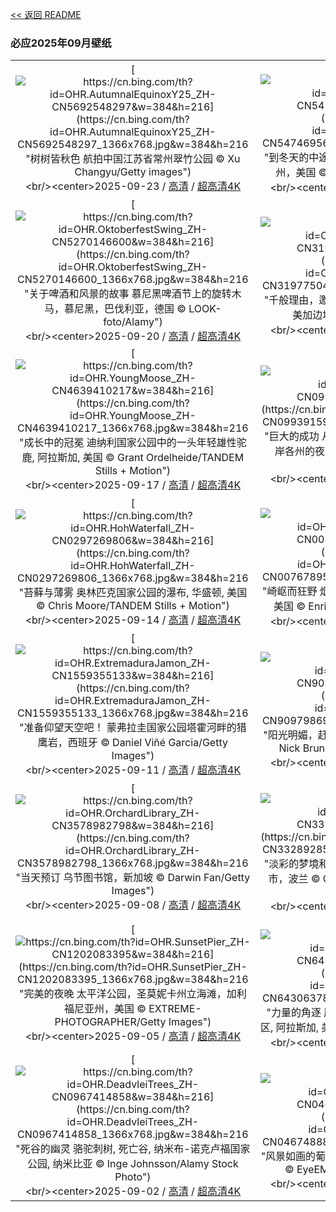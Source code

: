 [<< 返回 README](../../README.md)
### 必应2025年09月壁纸
||||
|:---:|:---:|:---:|
|[![https://cn.bing.com/th?id=OHR.AutumnalEquinoxY25_ZH-CN5692548297&w=384&h=216](https://cn.bing.com/th?id=OHR.AutumnalEquinoxY25_ZH-CN5692548297_1366x768.jpg&w=384&h=216 "树树皆秋色&#10;航拍中国江苏省常州翠竹公园&#10;© Xu Changyu/Getty images")](https://cn.bing.com/search?q=%e7%a7%8b%e5%88%86&form=hpcapt&mkt=zh-cn&filters=HpDate:"20250922_1600")<br/><center>2025-09-23 / [高清](https://cn.bing.com/th?id=OHR.AutumnalEquinoxY25_ZH-CN5692548297_1920x1200.jpg&w=1920&h=1200) / [超高清4K](https://cn.bing.com/th?id=OHR.AutumnalEquinoxY25_ZH-CN5692548297_UHD.jpg&w=3840&h=2160)<center/>|[![https://cn.bing.com/th?id=OHR.AspenEquinox_ZH-CN5474695693&w=384&h=216](https://cn.bing.com/th?id=OHR.AspenEquinox_ZH-CN5474695693_1366x768.jpg&w=384&h=216 "到冬天的中途&#10;秋日的白杨树，鱼湖国家森林，犹他州，美国&#10;© Danita Delimont/Getty Images")](https://cn.bing.com/search?q=%e7%99%bd%e6%9d%a8%e6%a0%91&form=hpcapt&mkt=zh-cn&filters=HpDate:"20250921_1600")<br/><center>2025-09-22 / [高清](https://cn.bing.com/th?id=OHR.AspenEquinox_ZH-CN5474695693_1920x1200.jpg&w=1920&h=1200) / [超高清4K](https://cn.bing.com/th?id=OHR.AspenEquinox_ZH-CN5474695693_UHD.jpg&w=3840&h=2160)<center/>|[![https://cn.bing.com/th?id=OHR.IceOtters_ZH-CN5393791969&w=384&h=216](https://cn.bing.com/th?id=OHR.IceOtters_ZH-CN5393791969_1366x768.jpg&w=384&h=216 "酷毙了&#10;海獭，威廉王子湾，阿拉斯加州，美国&#10;© Gerald Corsi/Getty Images")](https://cn.bing.com/search?q=%e6%b5%b7%e7%8d%ad&form=hpcapt&mkt=zh-cn&filters=HpDate:"20250920_1600")<br/><center>2025-09-21 / [高清](https://cn.bing.com/th?id=OHR.IceOtters_ZH-CN5393791969_1920x1200.jpg&w=1920&h=1200) / [超高清4K](https://cn.bing.com/th?id=OHR.IceOtters_ZH-CN5393791969_UHD.jpg&w=3840&h=2160)<center/>|
|[![https://cn.bing.com/th?id=OHR.OktoberfestSwing_ZH-CN5270146600&w=384&h=216](https://cn.bing.com/th?id=OHR.OktoberfestSwing_ZH-CN5270146600_1366x768.jpg&w=384&h=216 "关于啤酒和风景的故事&#10;慕尼黑啤酒节上的旋转木马，慕尼黑，巴伐利亚，德国&#10;© LOOK-foto/Alamy")](https://cn.bing.com/search?q=%e6%85%95%e5%b0%bc%e9%bb%91%e5%95%a4%e9%85%92%e8%8a%82&form=hpcapt&mkt=zh-cn&filters=HpDate:"20250919_1600")<br/><center>2025-09-20 / [高清](https://cn.bing.com/th?id=OHR.OktoberfestSwing_ZH-CN5270146600_1920x1200.jpg&w=1920&h=1200) / [超高清4K](https://cn.bing.com/th?id=OHR.OktoberfestSwing_ZH-CN5270146600_UHD.jpg&w=3840&h=2160)<center/>|[![https://cn.bing.com/th?id=OHR.ThousandIslands_ZH-CN3197750437&w=384&h=216](https://cn.bing.com/th?id=OHR.ThousandIslands_ZH-CN3197750437_1366x768.jpg&w=384&h=216 "千般理由，邀您探索&#10;千岛群岛地区，圣劳伦斯河，美加边境&#10;© benedek/Getty Images")](https://cn.bing.com/search?q=%e5%8d%83%e5%b2%9b%e7%be%a4%e5%b2%9b+%e5%8c%97%e7%be%8e%e6%b4%b2&form=hpcapt&mkt=zh-cn&filters=HpDate:"20250918_1600")<br/><center>2025-09-19 / [高清](https://cn.bing.com/th?id=OHR.ThousandIslands_ZH-CN3197750437_1920x1200.jpg&w=1920&h=1200) / [超高清4K](https://cn.bing.com/th?id=OHR.ThousandIslands_ZH-CN3197750437_UHD.jpg&w=3840&h=2160)<center/>|[![https://cn.bing.com/th?id=OHR.DunquinIreland_ZH-CN1418844818&w=384&h=216](https://cn.bing.com/th?id=OHR.DunquinIreland_ZH-CN1418844818_1366x768.jpg&w=384&h=216 "爱尔兰岛的西端&#10;邓金码头的蛇形楼梯, 凯里郡, 爱尔兰&#10;© Hugh O'Connor/Getty Images")](https://cn.bing.com/search?q=%e4%b8%81%e6%a0%bc%e5%b0%94%e5%8d%8a%e5%b2%9b&form=hpcapt&mkt=zh-cn&filters=HpDate:"20250917_1600")<br/><center>2025-09-18 / [高清](https://cn.bing.com/th?id=OHR.DunquinIreland_ZH-CN1418844818_1920x1200.jpg&w=1920&h=1200) / [超高清4K](https://cn.bing.com/th?id=OHR.DunquinIreland_ZH-CN1418844818_UHD.jpg&w=3840&h=2160)<center/>|
|[![https://cn.bing.com/th?id=OHR.YoungMoose_ZH-CN4639410217&w=384&h=216](https://cn.bing.com/th?id=OHR.YoungMoose_ZH-CN4639410217_1366x768.jpg&w=384&h=216 "成长中的冠冕&#10;迪纳利国家公园中的一头年轻雄性驼鹿, 阿拉斯加, 美国&#10;© Grant Ordelheide/TANDEM Stills + Motion")](https://cn.bing.com/search?q=%e9%98%bf%e6%8b%89%e6%96%af%e5%8a%a0%e9%a9%bc%e9%b9%bf&form=hpcapt&mkt=zh-cn&filters=HpDate:"20250916_1600")<br/><center>2025-09-17 / [高清](https://cn.bing.com/th?id=OHR.YoungMoose_ZH-CN4639410217_1920x1200.jpg&w=1920&h=1200) / [超高清4K](https://cn.bing.com/th?id=OHR.YoungMoose_ZH-CN4639410217_UHD.jpg&w=3840&h=2160)<center/>|[![https://cn.bing.com/th?id=OHR.OzoneEarth_ZH-CN0993915980&w=384&h=216](https://cn.bing.com/th?id=OHR.OzoneEarth_ZH-CN0993915980_1366x768.jpg&w=384&h=216 "巨大的成功&#10;从地球上空225英里处俯瞰墨西哥湾沿岸各州的夜间景象&#10;© Stocktrek Images/Getty Images")](https://cn.bing.com/search?q=%e8%87%ad%e6%b0%a7%e6%97%a5&form=hpcapt&mkt=zh-cn&filters=HpDate:"20250915_1600")<br/><center>2025-09-16 / [高清](https://cn.bing.com/th?id=OHR.OzoneEarth_ZH-CN0993915980_1920x1200.jpg&w=1920&h=1200) / [超高清4K](https://cn.bing.com/th?id=OHR.OzoneEarth_ZH-CN0993915980_UHD.jpg&w=3840&h=2160)<center/>|[![https://cn.bing.com/th?id=OHR.Echasse_ZH-CN0670369582&w=384&h=216](https://cn.bing.com/th?id=OHR.Echasse_ZH-CN0670369582_1366x768.jpg&w=384&h=216 "涉水寻迹&#10;黑翅长脚鹬, 法国&#10;© Antonio Sementa/500px/Getty Images")](https://cn.bing.com/search?q=%e9%bb%91%e7%bf%85%e9%95%bf%e8%84%9a%e9%b9%ac&form=hpcapt&mkt=zh-cn&filters=HpDate:"20250914_1600")<br/><center>2025-09-15 / [高清](https://cn.bing.com/th?id=OHR.Echasse_ZH-CN0670369582_1920x1200.jpg&w=1920&h=1200) / [超高清4K](https://cn.bing.com/th?id=OHR.Echasse_ZH-CN0670369582_UHD.jpg&w=3840&h=2160)<center/>|
|[![https://cn.bing.com/th?id=OHR.HohWaterfall_ZH-CN0297269806&w=384&h=216](https://cn.bing.com/th?id=OHR.HohWaterfall_ZH-CN0297269806_1366x768.jpg&w=384&h=216 "苔藓与薄雾&#10;奥林匹克国家公园的瀑布, 华盛顿, 美国&#10;© Chris Moore/TANDEM Stills + Motion")](https://cn.bing.com/search?q=%e5%a5%a5%e6%9e%97%e5%8c%b9%e5%85%8b%e5%9b%bd%e5%ae%b6%e5%85%ac%e5%9b%ad+%e5%8d%8e%e7%9b%9b%e9%a1%bf&form=hpcapt&mkt=zh-cn&filters=HpDate:"20250913_1600")<br/><center>2025-09-14 / [高清](https://cn.bing.com/th?id=OHR.HohWaterfall_ZH-CN0297269806_1920x1200.jpg&w=1920&h=1200) / [超高清4K](https://cn.bing.com/th?id=OHR.HohWaterfall_ZH-CN0297269806_UHD.jpg&w=3840&h=2160)<center/>|[![https://cn.bing.com/th?id=OHR.PointReyesSeashore_ZH-CN0076789582&w=384&h=216](https://cn.bing.com/th?id=OHR.PointReyesSeashore_ZH-CN0076789582_1366x768.jpg&w=384&h=216 "崎岖而狂野&#10;烟囱岩, 雷斯岬国家海岸, 加利福尼亚州, 美国&#10;© Enrique Aguirre Aves/Getty Images")](https://cn.bing.com/search?q=%e9%9b%b7%e6%96%af%e5%b2%ac%e5%9b%bd%e5%ae%b6%e6%b5%b7%e5%b2%b8&form=hpcapt&mkt=zh-cn&filters=HpDate:"20250912_1600")<br/><center>2025-09-13 / [高清](https://cn.bing.com/th?id=OHR.PointReyesSeashore_ZH-CN0076789582_1920x1200.jpg&w=1920&h=1200) / [超高清4K](https://cn.bing.com/th?id=OHR.PointReyesSeashore_ZH-CN0076789582_UHD.jpg&w=3840&h=2160)<center/>|[![https://cn.bing.com/th?id=OHR.SpinnerDolphins_ZH-CN9731341241&w=384&h=216](https://cn.bing.com/th?id=OHR.SpinnerDolphins_ZH-CN9731341241_1366x768.jpg&w=384&h=216 "野性畅游，自在徜徉&#10;红海中的飞旋海豚群, 阿拉姆港, 埃及&#10;© Franco Banfi/Nature Picture Library")](https://cn.bing.com/search?q=%e4%b8%96%e7%95%8c%e6%b5%b7%e8%b1%9a%e6%97%a5&form=hpcapt&mkt=zh-cn&filters=HpDate:"20250911_1600")<br/><center>2025-09-12 / [高清](https://cn.bing.com/th?id=OHR.SpinnerDolphins_ZH-CN9731341241_1920x1200.jpg&w=1920&h=1200) / [超高清4K](https://cn.bing.com/th?id=OHR.SpinnerDolphins_ZH-CN9731341241_UHD.jpg&w=3840&h=2160)<center/>|
|[![https://cn.bing.com/th?id=OHR.ExtremaduraJamon_ZH-CN1559355133&w=384&h=216](https://cn.bing.com/th?id=OHR.ExtremaduraJamon_ZH-CN1559355133_1366x768.jpg&w=384&h=216 "准备仰望天空吧！&#10;蒙弗拉圭国家公园塔霍河畔的猎鹰岩，西班牙&#10;© Daniel Viñé Garcia/Getty Images")](https://cn.bing.com/search?q=%e8%92%99%e5%bc%97%e6%8b%89%e5%9c%ad%e5%9b%bd%e5%ae%b6%e5%85%ac%e5%9b%ad&form=hpcapt&mkt=zh-cn&filters=HpDate:"20250910_1600")<br/><center>2025-09-11 / [高清](https://cn.bing.com/th?id=OHR.ExtremaduraJamon_ZH-CN1559355133_1920x1200.jpg&w=1920&h=1200) / [超高清4K](https://cn.bing.com/th?id=OHR.ExtremaduraJamon_ZH-CN1559355133_UHD.jpg&w=3840&h=2160)<center/>|[![https://cn.bing.com/th?id=OHR.YorkshireHay_ZH-CN9097986997&w=384&h=216](https://cn.bing.com/th?id=OHR.YorkshireHay_ZH-CN9097986997_1366x768.jpg&w=384&h=216 "阳光明媚，赶紧打草&#10;干草捆，北约克郡，英格兰&#10;© Nick Brundle Photography/Getty Images")](https://cn.bing.com/search?q=%e8%8b%b1%e6%a0%bc%e5%85%b0%e7%ba%a6%e5%85%8b%e9%83%a1&form=hpcapt&mkt=zh-cn&filters=HpDate:"20250909_1600")<br/><center>2025-09-10 / [高清](https://cn.bing.com/th?id=OHR.YorkshireHay_ZH-CN9097986997_1920x1200.jpg&w=1920&h=1200) / [超高清4K](https://cn.bing.com/th?id=OHR.YorkshireHay_ZH-CN9097986997_UHD.jpg&w=3840&h=2160)<center/>|[![https://cn.bing.com/th?id=OHR.SwissSquirrel_ZH-CN1499344455&w=384&h=216](https://cn.bing.com/th?id=OHR.SwissSquirrel_ZH-CN1499344455_1366x768.jpg&w=384&h=216 "她一根一根地准备着&#10;一只雌性欧亚红松鼠正在搬运苔藓，瑞士&#10;© Jean-Luc and Francoise Ziegler/Minden Pictures")](https://cn.bing.com/search?q=%e6%ac%a7%e4%ba%9a%e7%ba%a2%e6%9d%be%e9%bc%a0&form=hpcapt&mkt=zh-cn&filters=HpDate:"20250908_1600")<br/><center>2025-09-09 / [高清](https://cn.bing.com/th?id=OHR.SwissSquirrel_ZH-CN1499344455_1920x1200.jpg&w=1920&h=1200) / [超高清4K](https://cn.bing.com/th?id=OHR.SwissSquirrel_ZH-CN1499344455_UHD.jpg&w=3840&h=2160)<center/>|
|[![https://cn.bing.com/th?id=OHR.OrchardLibrary_ZH-CN3578982798&w=384&h=216](https://cn.bing.com/th?id=OHR.OrchardLibrary_ZH-CN3578982798_1366x768.jpg&w=384&h=216 "当天预订&#10;乌节图书馆，新加坡&#10;© Darwin Fan/Getty Images")](https://cn.bing.com/search?q=%e5%9b%bd%e9%99%85%e6%89%ab%e7%9b%b2%e6%97%a5&form=hpcapt&mkt=zh-cn&filters=HpDate:"20250907_1600")<br/><center>2025-09-08 / [高清](https://cn.bing.com/th?id=OHR.OrchardLibrary_ZH-CN3578982798_1920x1200.jpg&w=1920&h=1200) / [超高清4K](https://cn.bing.com/th?id=OHR.OrchardLibrary_ZH-CN3578982798_UHD.jpg&w=3840&h=2160)<center/>|[![https://cn.bing.com/th?id=OHR.BlueGdansk_ZH-CN3328928509&w=384&h=216](https://cn.bing.com/th?id=OHR.BlueGdansk_ZH-CN3328928509_1366x768.jpg&w=384&h=216 "淡彩的梦境和静水&#10;位于莫特拉瓦河河畔的格但斯克市，波兰&#10;© Oscar Dominguez/TANDEM Stills + Motion")](https://cn.bing.com/search?q=%e6%b3%a2%e5%85%b0%e6%a0%bc%e4%bd%86%e6%96%af%e5%85%8b%e5%b8%82&form=hpcapt&mkt=zh-cn&filters=HpDate:"20250906_1600")<br/><center>2025-09-07 / [高清](https://cn.bing.com/th?id=OHR.BlueGdansk_ZH-CN3328928509_1920x1200.jpg&w=1920&h=1200) / [超高清4K](https://cn.bing.com/th?id=OHR.BlueGdansk_ZH-CN3328928509_UHD.jpg&w=3840&h=2160)<center/>|[![https://cn.bing.com/th?id=OHR.RufousHummer_ZH-CN1777072350&w=384&h=216](https://cn.bing.com/th?id=OHR.RufousHummer_ZH-CN1777072350_1366x768.jpg&w=384&h=216 "忙碌的一天&#10;棕煌蜂鸟，旧金山金门公园，加利福尼亚州，美国&#10;© jeremyborkat/Getty Images")](https://cn.bing.com/search?q=%e6%a3%95%e7%85%8c%e8%9c%82%e9%b8%9f&form=hpcapt&mkt=zh-cn&filters=HpDate:"20250905_1600")<br/><center>2025-09-06 / [高清](https://cn.bing.com/th?id=OHR.RufousHummer_ZH-CN1777072350_1920x1200.jpg&w=1920&h=1200) / [超高清4K](https://cn.bing.com/th?id=OHR.RufousHummer_ZH-CN1777072350_UHD.jpg&w=3840&h=2160)<center/>|
|[![https://cn.bing.com/th?id=OHR.SunsetPier_ZH-CN1202083395&w=384&h=216](https://cn.bing.com/th?id=OHR.SunsetPier_ZH-CN1202083395_1366x768.jpg&w=384&h=216 "完美的夜晚&#10;太平洋公园，圣莫妮卡州立海滩，加利福尼亚州，美国&#10;© EXTREME-PHOTOGRAPHER/Getty Images")](https://cn.bing.com/search?q=%e5%9c%a3%e8%8e%ab%e5%a6%ae%e5%8d%a1%e5%b7%9e%e7%ab%8b%e6%b5%b7%e6%bb%a9&form=hpcapt&mkt=zh-cn&filters=HpDate:"20250904_1600")<br/><center>2025-09-05 / [高清](https://cn.bing.com/th?id=OHR.SunsetPier_ZH-CN1202083395_1920x1200.jpg&w=1920&h=1200) / [超高清4K](https://cn.bing.com/th?id=OHR.SunsetPier_ZH-CN1202083395_UHD.jpg&w=3840&h=2160)<center/>|[![https://cn.bing.com/th?id=OHR.WrestlingBears_ZH-CN6430637848&w=384&h=216](https://cn.bing.com/th?id=OHR.WrestlingBears_ZH-CN6430637848_1366x768.jpg&w=384&h=216 "力量的角逐&#10;灰熊摔跤, 卡特迈国家公园及自然保护区, 阿拉斯加, 美国&#10;© Cavan Images/Adobe Stock")](https://cn.bing.com/search?q=%e7%81%b0%e7%86%8a&form=hpcapt&mkt=zh-cn&filters=HpDate:"20250903_1600")<br/><center>2025-09-04 / [高清](https://cn.bing.com/th?id=OHR.WrestlingBears_ZH-CN6430637848_1920x1200.jpg&w=1920&h=1200) / [超高清4K](https://cn.bing.com/th?id=OHR.WrestlingBears_ZH-CN6430637848_UHD.jpg&w=3840&h=2160)<center/>|[![https://cn.bing.com/th?id=OHR.MinnesotaWaters_ZH-CN6078521418&w=384&h=216](https://cn.bing.com/th?id=OHR.MinnesotaWaters_ZH-CN6078521418_1366x768.jpg&w=384&h=216 "享受宁静&#10;边界水域独木舟区荒野区, 明尼苏达州, 美国&#10;© s.tomas/Shutterstock")](https://cn.bing.com/search?q=+%e6%98%8e%e5%b0%bc%e8%8b%8f%e8%be%be%e5%b7%9e%e8%be%b9%e7%95%8c%e6%b0%b4%e5%9f%9f&form=hpcapt&mkt=zh-cn&filters=HpDate:"20250902_1600")<br/><center>2025-09-03 / [高清](https://cn.bing.com/th?id=OHR.MinnesotaWaters_ZH-CN6078521418_1920x1200.jpg&w=1920&h=1200) / [超高清4K](https://cn.bing.com/th?id=OHR.MinnesotaWaters_ZH-CN6078521418_UHD.jpg&w=3840&h=2160)<center/>|
|[![https://cn.bing.com/th?id=OHR.DeadvleiTrees_ZH-CN0967414858&w=384&h=216](https://cn.bing.com/th?id=OHR.DeadvleiTrees_ZH-CN0967414858_1366x768.jpg&w=384&h=216 "死谷的幽灵&#10;骆驼刺树, 死亡谷, 纳米布-诺克卢福国家公园, 纳米比亚&#10;© Inge Johnsson/Alamy Stock Photo")](https://cn.bing.com/search?q=%e7%ba%b3%e7%b1%b3%e6%af%94%e4%ba%9a%e7%ba%b3%e7%b1%b3%e5%b8%83%e8%af%ba%e5%85%8b%e8%b7%af%e7%a6%8f%e5%85%ac%e5%9b%ad&form=hpcapt&mkt=zh-cn&filters=HpDate:"20250901_1600")<br/><center>2025-09-02 / [高清](https://cn.bing.com/th?id=OHR.DeadvleiTrees_ZH-CN0967414858_1920x1200.jpg&w=1920&h=1200) / [超高清4K](https://cn.bing.com/th?id=OHR.DeadvleiTrees_ZH-CN0967414858_UHD.jpg&w=3840&h=2160)<center/>|[![https://cn.bing.com/th?id=OHR.FieldKaiserstuhl_ZH-CN0467488834&w=384&h=216](https://cn.bing.com/th?id=OHR.FieldKaiserstuhl_ZH-CN0467488834_1366x768.jpg&w=384&h=216 "风景如画的葡萄园&#10;凯撒施图尔，巴登-符腾堡，德国&#10;© EyeEM Mobile GmbH/Getty Images")](https://cn.bing.com/search?q=%e5%b7%b4%e7%99%bb-%e7%ac%a6%e8%85%be%e5%a0%a1&form=hpcapt&mkt=zh-cn&filters=HpDate:"20250831_1600")<br/><center>2025-09-01 / [高清](https://cn.bing.com/th?id=OHR.FieldKaiserstuhl_ZH-CN0467488834_1920x1200.jpg&w=1920&h=1200) / [超高清4K](https://cn.bing.com/th?id=OHR.FieldKaiserstuhl_ZH-CN0467488834_UHD.jpg&w=3840&h=2160)<center/>